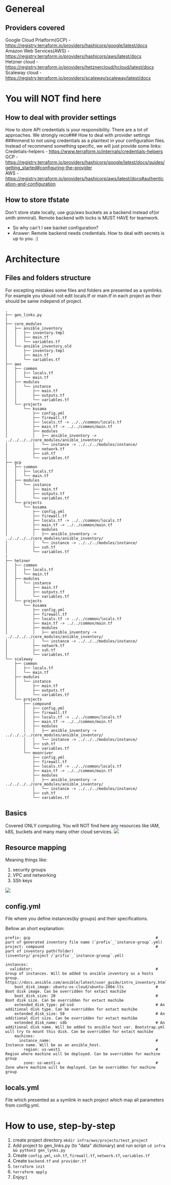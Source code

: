 # Genereal #

## Providers covered ##
Google Cloud Prlatform(GCP) - https://registry.terraform.io/providers/hashicorp/google/latest/docs \
Amazon Web Services(AWS) - https://registry.terraform.io/providers/hashicorp/aws/latest/docs \
Hetzner cloud - https://registry.terraform.io/providers/hetznercloud/hcloud/latest/docs \
Scaleway cloud - https://registry.terraform.io/providers/scaleway/scaleway/latest/docs 

# You will NOT find here #
## How to deal with provider settings ##
How to store API credentials is your responsibility. There are a lot of approaches. 
We strongly reco### How to deal with provider settings ###mmend to not using credentials as a plaintext in your configuration files.
Instead of recommend something specific, we will just provide some links: \
Credetials-helpers - https://www.terraform.io/internals/credentials-helpers \
GCP - https://registry.terraform.io/providers/hashicorp/google/latest/docs/guides/getting_started#configuring-the-provider \
AWS - https://registry.terraform.io/providers/hashicorp/aws/latest/docs#authentication-and-configuration 

## How to store tfstate ##
Don't store state locally, use gcp/aws buckets as a backend instead of(or smth simmiral).
Remote backend with locks is MUST HAVE for teamwork.
- So why can't I see backet configuration? 
- Answer: Remote backend needs credentials. How to deal with secrets is up to you. :)

# Architecture #
## Files and folders structure ##
For excepting mistakes some files and folders are presented as a symlinks. For example you should not edit locals.tf or main.tf in each project as their should be same independ of project.
```
.
├── gen_links.py
|
├── core_modules
│   ├── ansible_inventory
│   │   ├── inventory.tmpl
│   │   ├── main.tf
│   │   └── variables.tf
│   └── ansible_inventory.old
│       ├── inventory.tmpl
│       ├── main.tf
│       └── variables.tf
├── aws
│   ├── common
│   │   ├── locals.tf
│   │   └── main.tf
│   ├── modules
│   │   └── instance
│   │       ├── main.tf
│   │       ├── outputs.tf
│   │       └── variables.tf
│   └── projects
│       └── kusama
│           ├── config.yml
│           ├── firewall.tf
│           ├── locals.tf -> ../../common/locals.tf
│           ├── main.tf -> ../../common/main.tf
│           ├── modules
│           │   ├── ansible_inventory -> ../../../../core_modules/ansible_inventory/
│           │   └── instance -> ../../../modules/instance/
│           ├── network.tf
│           ├── ssh.tf
│           └── variables.tf
├── gcp
│   ├── common
│   │   ├── locals.tf
│   │   └── main.tf
│   ├── modules
│   │   └── instance
│   │       ├── main.tf
│   │       ├── outputs.tf
│   │       └── variables.tf
│   └── projects
│       └── kusama
│           ├── config.yml
│           ├── firewall.tf
│           ├── locals.tf -> ../../common/locals.tf
│           ├── main.tf -> ../../common/main.tf
│           ├── modules
│           │   ├── ansible_inventory -> ../../../../core_modules/ansible_inventory/
│           │   └── instance -> ../../../modules/instance/
│           ├── ssh.tf
│           └── variables.tf
|
├── hetzner
│   ├── common
│   │   ├── locals.tf
│   │   └── main.tf
│   ├── modules
│   │   └── instance
│   │       ├── main.tf
│   │       ├── outputs.tf
│   │       └── variables.tf
│   └── projects
│       └── kusama
│           ├── config.yml
│           ├── firewall.tf
│           ├── locals.tf -> ../../common/locals.tf
│           ├── main.tf -> ../../common/main.tf
│           ├── modules
│           │   ├── ansible_inventory -> ../../../../core_modules/ansible_inventory/
│           │   └── instance -> ../../../modules/instance/
│           ├── network.tf
│           ├── ssh.tf
│           └── variables.tf
└── scaleway
    ├── common
    │   ├── locals.tf
    │   └── main.tf
    ├── modules
    │   └── instance
    │       ├── main.tf
    │       ├── outputs.tf
    │       └── variables.tf
    └── projects
        ├── compound
        │   ├── config.yml
        │   ├── firewall.tf
        │   ├── locals.tf -> ../../common/locals.tf
        │   ├── main.tf -> ../../common/main.tf
        │   ├── modules
        │   │   ├── ansible_inventory -> ../../../../core_modules/ansible_inventory/
        │   │   └── instance -> ../../../modules/instance/
        │   ├── ssh.tf
        │   └── variables.tf
        └── moonriver
            ├── config.yml
            ├── firewall.tf
            ├── locals.tf -> ../../common/locals.tf
            ├── main.tf -> ../../common/main.tf
            ├── modules
            │   ├── ansible_inventory -> ../../../../core_modules/ansible_inventory/
            │   └── instance -> ../../../modules/instance/
            ├── ssh.tf
            └── variables.tf

```



## Basics ##
Covered ONLY computing. 
You will NOT find here any resources like IAM, k8S, buckets and many many other cloud services.
![](basic_architecture.jpg)

## Resource mapping ##
Meaning things like:
1. security groups
2. VPC and networking
3. SSh keys

![](resource_mapping.jpg)


## config.yml ##
File where you define instances(by groups) and their specifications.

Bellow an short explanation:

```
prefix: gcp                                                       # part of generated inventory file name (`prefix`_`instance-group`.yml)
project: compound                                                 # part of inventory path(folder) (inventory/`project`/`prifix`_`instance-gruoup`.yml)

instances:                                                                                    
  validator:                                                      # Group of instances. Will be added to ansible inventory as a hosts group. https://docs.ansible.com/ansible/latest/user_guide/intro_inventory.html
    boot_disk_image: ubuntu-os-cloud/ubuntu-2004-lts              # Boot disk image. Can be overridden for extact machibe 
    boot_disk_size: 20                                            # Boot disk size. Can be overridden for extact machibe 
    extended_disk_type: pd-ssd                                    # An additional disk type. Can be overridden for extact machibe
    extended_disk_size: 50                                        # An additional dist size. Can be overridden for extact machibe
    extended_disk_name: sdb                                       # An additional disk name. Will be added to ansible host var. Bootstrap.yml will try to mount this disk. Can be overridden for extact machibe
    machines:                                                     
      instance_name:                                              # Instance name. Will be as an ansible_host. 
        region: us-west1                                          # Region where machine will be deployed. Can be overridden for machine group
        zone: us-west1-a                                          # Zone where machine will be deployed. Can be overridden for machine group
```

## locals.yml ##
File which presented as a symlink in each project which map all parameters from config.yml. 

# How to use, step-by-step #
1. create project directory ```mkdir infra/aws/projects/test_project```
2. Add project to gen_links.py (to "data" dictionary) and run script ```cd infra && python3 gen_lynks.py```
3. Create ```config.yml```, ```ssh.tf```, ```firewall.tf```, ```network.tf```, ```variables.tf```
4. Create ```backend.tf``` ``and provider.tf``
5. ```terraform init```
6. ```terraform apply``` 
7. Enjoy:)